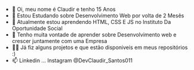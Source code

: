 - 👋 Oi, meu nome é Claudir e tenho 15 Anos
- 👀 Estou Estudando sobre Desenvolvimento Web por volta de 2 Mesês
- 🌱 Atualmente estou aprendendo HTML, CSS E JS no Instituto Da Oportunidade Social
- 💞️ Tenho muita vontade de aprender sobre Desenvolvimento web e crescer juntamente com uma Empresa
- 👨‍💻 Já fiz alguns projetos e que estão disponiveis em meus repositórios :) 
- 📫 Linkedin ... Instagram @DevClaudir_Santos011

<!---
TerrorK1ng/TerrorK1ng is a ✨ special ✨ repository because its `README.md` (this file) appears on your GitHub profile.
You can click the Preview link to take a look at your changes.
--->
